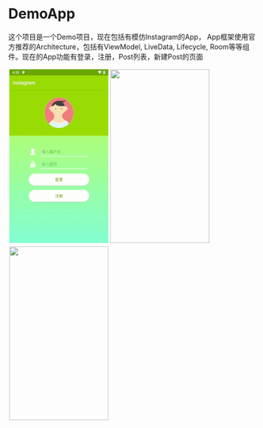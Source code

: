 # DemoApp

这个项目是一个Demo项目，现在包括有模仿Instagram的App， App框架使用官方推荐的Architecture，包括有ViewModel, LiveData,
Lifecycle, Room等等组件。现在的App功能有登录，注册，Post列表，新建Post的页面

<div style="float:left;border:solid 1px 000;margin:2px;">
<img src="images/regist_login.gif" width="200" height="350"/>
</div>
<div style="float:left;border:solid 1px 000;margin:2px;">
<img src="images/list.gif" width="200" height="350"/>
</div>
<div style="float:left;border:solid 1px 000;margin:2px;">
<img src="images/post.gif" width="200" height="350"/>
</div>